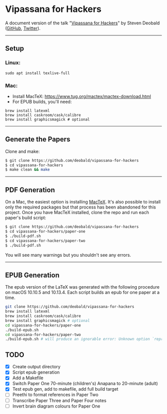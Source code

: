 # Vipassana for Hackers

A document version of the talk
"[Vipassana for Hackers](https://www.youtube.com/watch?v=1BWYqHbF00c)"
by Steven Deobald ([GitHub](https://github.com/deobald),
[Twitter](https://twitter.com/deobald)).

---

## Setup

### Linux:

```
sudo apt install texlive-full
```

### Mac:

* Install MacTeX: https://www.tug.org/mactex/mactex-download.html
* For EPUB builds, you'll need:

```
brew install latexml
brew install caskroom/cask/calibre
brew install graphicsmagick # optional
```

---

## Generate the Papers

Clone and make:

```sh
$ git clone https://github.com/deobald/vipassana-for-hackers
$ cd vipassana-for-hackers
$ make clean && make
```

---

## PDF Generation

On a Mac, the easiest option is installing [MacTeX](https://tug.org/mactex/mactex-download.html). It's also possible to install only the required packages but that process has been abandoned for this project. Once you have MacTeX installed, clone the repo and run each paper's build script:

```sh
$ git clone https://github.com/deobald/vipassana-for-hackers
$ cd vipassana-for-hackers/paper-one
$ ./build-pdf.sh
$ cd vipassana-for-hackers/paper-two
$ ./build-pdf.sh
```

You will see many warnings but you shouldn't see any errors.

---

## EPUB Generation

The epub version of the LaTeX was generated with the following procedure on macOS 10.10.5 and 10.13.4. Each script builds an epub for one paper at a time.

```sh
git clone https://github.com/deobald/vipassana-for-hackers
brew install latexml
brew install caskroom/cask/calibre
brew install graphicsmagick # optional
cd vipassana-for-hackers/paper-one
./build-epub.sh
cd vipassana-for-hackers/paper-two
./build-epub.sh # will produce an ignorable error: Unknown option `reprint'
```

## TODO

- [x] Create output directory
- [x] Script epub generation
- [x] Add a Makefile
- [x] Switch Paper One 70-minute (children's) Anapana to 20-minute (adult)
- [x] Test epub gen, add to makefile, add full build target
- [ ] Preethi to format references in Paper Two
- [ ] Transcribe Paper Three and Paper Four notes
- [ ] Invert brain diagram colours for Paper One
